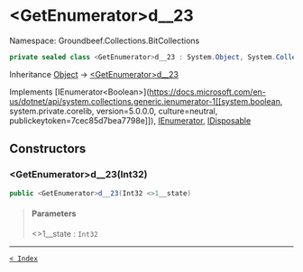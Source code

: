 # &lt;GetEnumerator&gt;d__23

Namespace: Groundbeef.Collections.BitCollections

```csharp
private sealed class <GetEnumerator>d__23 : System.Object, System.Collections.Generic.IEnumerator<Boolean>, System.Collections.IEnumerator, System.IDisposable
```

Inheritance [Object](https://docs.microsoft.com/en-us/dotnet/api/system.object) → [&lt;GetEnumerator&gt;d__23]({GetEnumerator}d__23.md)

Implements [IEnumerator&lt;Boolean&gt;](https://docs.microsoft.com/en-us/dotnet/api/system.collections.generic.ienumerator-1[[system.boolean, system.private.corelib, version=5.0.0.0, culture=neutral, publickeytoken=7cec85d7bea7798e]]), [IEnumerator](https://docs.microsoft.com/en-us/dotnet/api/system.collections.ienumerator), [IDisposable](https://docs.microsoft.com/en-us/dotnet/api/system.idisposable)

## Constructors

### &lt;GetEnumerator&gt;d__23(Int32)

```csharp
public <GetEnumerator>d__23(Int32 <>1__state)
```

> #### Parameters
> 
> <>1__state : `Int32`<br>
> 

---

[`< Index`](..\index.md)

